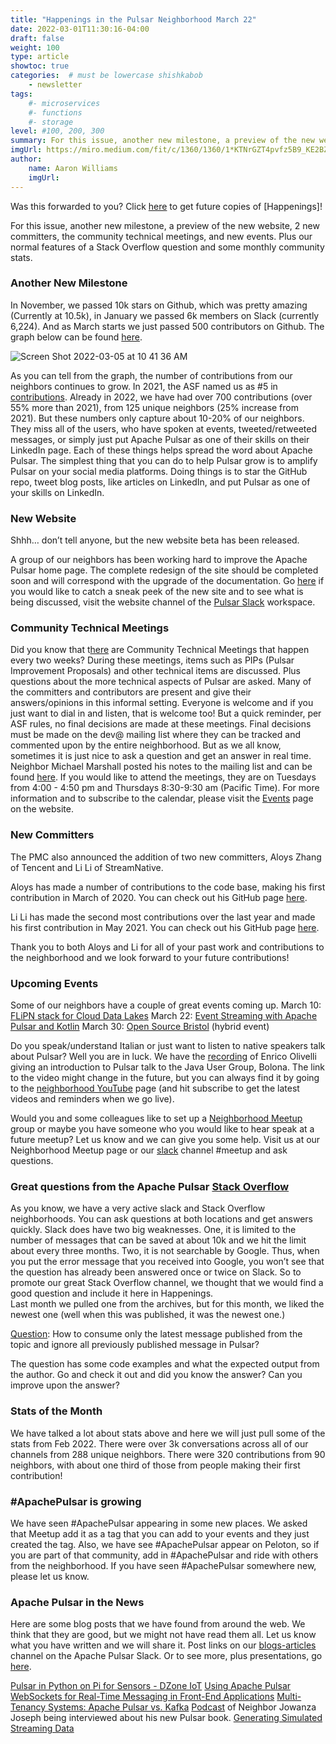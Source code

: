 ```yaml
---
title: "Happenings in the Pulsar Neighborhood March 22"
date: 2022-03-01T11:30:16-04:00
draft: false
weight: 100
type: article
showtoc: true
categories:  # must be lowercase shishkabob
    - newsletter
tags:
    #- microservices
    #- functions
    #- storage
level: #100, 200, 300
summary: For this issue, another new milestone, a preview of the new website, 2 new committers, the community technical meetings, and new events.  Plus our normal features of a Stack Overflow question and some monthly community stats.
imgUrl: https://miro.medium.com/fit/c/1360/1360/1*KTNrGZT4pvfz5B9_KE2BZg.png
author:
    name: Aaron Williams
    imgUrl:
---
```


Was this forwarded to you? Click [here](https://lp.constantcontactpages.com/su/8nAlVKo/APNeighborhood) to get future copies of [Happenings]!

For this issue, another new milestone, a preview of the new website, 2 new committers, the community technical meetings, and new events.  Plus our normal features of a Stack Overflow question and some monthly community stats.

### **Another New Milestone**

In November, we passed 10k stars on Github, which was pretty amazing (Currently at 10.5k), in January we passed 6k members on Slack (currently 6,224).  And as March starts we just passed 500 contributors on Github.  The graph below can be found [here](https://www.apiseven.com/en/contributor-graph?chart=contributorOverTime&repo=apache/pulsar). 

![Screen Shot 2022-03-05 at 10 41 36 AM](https://user-images.githubusercontent.com/1042872/157122344-24c4e9e6-46f3-4338-affc-abeabfc4a38d.png)

As you can tell from the graph, the number of contributions from our neighbors continues to grow.  In 2021, the ASF named us as #5 in [contributions](https://medium.com/apache-pulsar-neighborhood/apache-pulsar-is-5-in-commits-to-asf-projects-2012ed0ab5c7).  Already in 2022, we have had over 700 contributions (over 55% more than 2021), from 125 unique neighbors (25% increase from 2021).  But these numbers only capture about 10-20% of our neighbors.  They miss all of the users, who have spoken at events, tweeted/retweeted messages, or simply just put Apache Pulsar as one of their skills on their LinkedIn page.  Each of these things helps spread the word about Apache Pulsar.  The simplest thing that you can do to help Pulsar grow is to amplify Pulsar on your social media platforms.  Doing things is to star the GitHub repo, tweet blog posts, like articles on LinkedIn, and put Pulsar as one of your skills on LinkedIn.

### **New Website**
Shhh… don’t tell anyone, but the new website beta has been released.  

A group of our neighbors has been working hard to improve the Apache Pulsar home page.  The complete redesign of the site should be completed soon and will correspond with the upgrade of the documentation.  Go [here](https://pulsar-next.staged.apache.org/) if you would like to catch a sneak peek of the new site and to see what is being discussed, visit the website channel of the [Pulsar Slack](http://apache-pulsar.slack.com/) workspace. 

### **Community Technical Meetings**
Did you know that t[here](https://lists.apache.org/thread/cyzl64qcb0srcb7smdzn6gzm9z8hcdn2) are Community Technical Meetings that happen every two weeks?  During these meetings, items such as PIPs (Pulsar Improvement Proposals) and other technical items are discussed.  Plus questions about the more technical aspects of Pulsar are asked.  Many of the committers and contributors are present and give their answers/opinions in this informal setting.  Everyone is welcome and if you just want to dial in and listen, that is welcome too!  But a quick reminder, per ASF rules, no final decisions are made at these meetings.  Final decisions must be made on the dev@ mailing list where they can be tracked and commented upon by the entire neighborhood.  But as we all know, sometimes it is just nice to ask a question and get an answer in real time.  Neighbor Michael Marshall posted his notes to the mailing list and can be found [here](https://lists.apache.org/thread/cyzl64qcb0srcb7smdzn6gzm9z8hcdn2).  If you would like to attend the meetings, they are on Tuesdays from 4:00 - 4:50 pm and Thursdays 8:30-9:30 am (Pacific Time).  For more information and to subscribe to the calendar, please visit the [Events](https://pulsar.staged.apache.org/en/events/) page on the website. 

### **New Committers**
The PMC also announced the addition of two new committers, Aloys Zhang of Tencent and Li Li of StreamNative. 

Aloys has made a number of contributions to the code base, making his first contribution in March of 2020.  You can check out his GitHub page [here](https://github.com/aloyszhang).

Li Li has made the second most contributions over the last year and made his first contribution in May 2021.  You can check out his GitHub page [here](https://github.com/urfreespace).

Thank you to both Aloys and Li for all of your past work and contributions to the neighborhood and we look forward to your future contributions!

### **Upcoming Events**
Some of our neighbors have a couple of great events coming up. 
March 10: [FLiPN stack for Cloud Data Lakes](https://www.meetup.com/new-york-city-apache-pulsar-meetup/events/283837865/)
March 22: [Event Streaming with Apache Pulsar and Kotlin](https://info.jetbrains.com/kotlin-webinar-march22-2022.html)
March 30: [Open Source Bristol](https://www.meetup.com/Open-Source-Bristol/events/284198269/) (hybrid event)

Do you speak/understand Italian or just want to listen to native speakers talk about Pulsar?  Well you are in luck.  We have the [recording](https://www.youtube.com/watch?v=vLdvqLO2Qq4&t=11s) of Enrico Olivelli giving an introduction to Pulsar talk to the Java User Group, Bolona.  The link to the video might change in the future, but you can always find it by going to the [neighborhood YouTube](https://www.youtube.com/apachepulsarneighborhood) page (and hit subscribe to get the latest videos and reminders when we go live).

Would you and some colleagues like to set up a [Neighborhood Meetup](https://www.meetup.com/pro/apache-pulsar-neighborhood) group or maybe you have someone who you would like to hear speak at a future meetup?  Let us know and we can give you some help.  Visit us at our Neighborhood Meetup page or our [slack](https://pulsar.apache.org/en/contact/) channel #meetup and ask questions.  

### **Great questions from the Apache Pulsar [Stack Overflow](https://stackoverflow.com/questions/tagged/apache-pulsar?tab=Newest)** 
As you know, we have a very active slack and Stack Overflow neighborhoods.  You can ask questions at both locations and get answers quickly.  Slack does have two big weaknesses.  One, it is limited to the number of messages that can be saved at about 10k and we hit the limit about every three months.  Two, it is not searchable by Google.  Thus, when you put the error message that you received into Google, you won’t see that the question has already been answered once or twice on Slack.  So to promote our great Stack Overflow channel, we thought that we would find a good question and include it here in Happenings.  
Last month we pulled one from the archives, but for this month, we liked the newest one (well when this was published, it was the newest one.)

[Question](https://stackoverflow.com/questions/71327604/how-to-consume-only-the-latest-message-published-from-the-topic-and-ignore-all-p): How to consume only the latest message published from the topic and ignore all previously published message in Pulsar?

The question has some code examples and what the expected output from the author.  Go and check it out and did you know the answer?  Can you improve upon the answer?

### **Stats of the Month**
We have talked a lot about stats above and here we will just pull some of the stats from Feb 2022.  There were over 3k conversations across all of our channels from 288 unique neighbors.   There were 320 contributions from 90 neighbors, with about one third of those from people making their first contribution!

### **#ApachePulsar is growing**
We have seen #ApachePulsar appearing in some new places.  We asked that Meetup add it as a tag that you can add to your events and they just created the tag.  Also, we have see #ApachePulsar appear on Peloton, so if you are part of that community, add in #ApachePulsar and ride with others from the neighborhood.  If you have seen #ApachePulsar somewhere new, please let us know. 

### **Apache Pulsar in the News**
Here are some blog posts that we have found from around the web. We think that they are good, but we might not have read them all. Let us know what you have written and we will share it.  Post links on our [blogs-articles](https://apache-pulsar.slack.com/archives/C02CUPZ2KMZ) channel on the Apache Pulsar Slack.  Or to see more, plus presentations, go [here](https://pulsar.apache.org/en/resources/).

[Pulsar in Python on Pi for Sensors - DZone IoT](https://dzone.com/articles/pulsar-in-python-on-pi)
[Using Apache Pulsar WebSockets for Real-Time Messaging in Front-End Applications](https://medium.com/@tspann/using-apache-pulsar-websockets-for-real-time-messaging-in-front-end-applications-cf0ac2d80d10)
[Multi-Tenancy Systems: Apache Pulsar vs. Kafka](https://datastax.medium.com/multi-tenancy-systems-apache-pulsar-vs-kafka-5442c9916da8)
[Podcast](https://podcast.tdhopper.com/008.html) of Neighbor Jowanza Joseph being interviewed about his new Pulsar book. 
[Generating Simulated Streaming Data](https://dzone.com/articles/generating-simulated-streaming-data)
